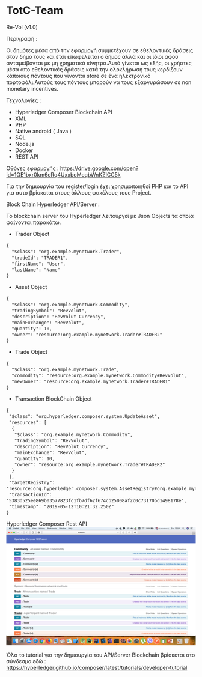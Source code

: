 # TotC-Team

Re-Vol (v1.0)

Περιγραφή : 

Οι δημότες μέσα από την εφαρμογή συμμετέχουν σε εθελοντικές δράσεις στον δήμο τους και έτσι επωφελείται ο δήμος αλλά 
και οι ίδιοι αφού ανταμείβονται με μη χρηματικά κίνητρα.Αυτό γίνεται ως εξής, οι χρήστες μέσα απο εθελοντικές δράσεις κατά την 
ολοκλήρωση τους κερδίζουν κάποιους πόντους που γίνονται store σε ένα ηλεκτρονικό πορτοφόλι.Αυτούς τους πόντους μπορούν να τους 
εξαργυρώσουν σε non monetary incentives.

Τεχνολογίες :

- Hyperledger Composer  Blockchain  API
- XML
- PHP
- Native android ( Java )
- SQL
- Node.js
- Docker
- REST API 

Οθόνες εφαρμογής : https://drive.google.com/open?id=1QE1bxr0km6cRq4UxxboMcqbWnKZlCC5k

Για την δημιουργία του register/login έχει χρησιμοποιηθεί PHP και το API για αυτο βρίσκεται στους άλλους φακέλους τους Project.

Block Chain Hyperledger API/Server :

To blockchain server του Hyperledger  λειτουργεί με Json Objects τα οποία φαίνονται παρακάτω.

- Trader Object

```
{
  "$class": "org.example.mynetwork.Trader",
  "tradeId": "TRADER1",
  "firstName": "User",
  "lastName": "Name"
}
```

- Asset Object 

```
{
  "$class": "org.example.mynetwork.Commodity",
  "tradingSymbol": "RevVolut",
  "description": "RevVolut Currency",
  "mainExchange": "RevVolut",
  "quantity": 10,
  "owner": "resource:org.example.mynetwork.Trader#TRADER2"
}
```

- Trade Object 

```
{
  "$class": "org.example.mynetwork.Trade",
  "commodity": "resource:org.example.mynetwork.Commodity#RevVolut",
  "newOwner": "resource:org.example.mynetwork.Trader#TRADER1"
}
```

- Transaction BlockChain Object

```
{
 "$class": "org.hyperledger.composer.system.UpdateAsset",
 "resources": [
  {
   "$class": "org.example.mynetwork.Commodity",
   "tradingSymbol": "RevVolut",
   "description": "RevVolut Currency",
   "mainExchange": "RevVolut",
   "quantity": 10,
   "owner": "resource:org.example.mynetwork.Trader#TRADER2"
  }
 ],
 "targetRegistry": "resource:org.hyperledger.composer.system.AssetRegistry#org.example.mynetwork.Commodity",
 "transactionId": "5383d525ee869b03577823fc1fb7df62f674cb25008af2c0c73170bd1498178e",
 "timestamp": "2019-05-12T10:21:32.250Z"
}
```

Hyperledger Composer Rest API 
![alt text](https://raw.githubusercontent.com/smartcity3/TotC-Team/c34c2aeffc8a7b63e7f853a5fe2f429945cfe163/REST%20API%20.png)

Όλο το tutorial για την δημιουργία του API/Server Blockchain βρίσκεται στο σύνδεσμο εδώ : https://hyperledger.github.io/composer/latest/tutorials/developer-tutorial
